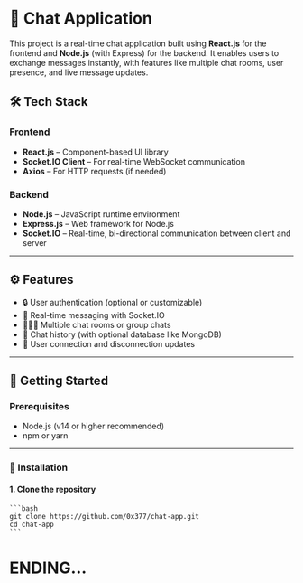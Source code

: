 # 💬 Chat Application

This project is a real-time chat application built using **React.js** for the frontend and **Node.js** (with Express) for the backend. It enables users to exchange messages instantly, with features like multiple chat rooms, user presence, and live message updates.

## 🛠️ Tech Stack

### Frontend
- **React.js** – Component-based UI library
- **Socket.IO Client** – For real-time WebSocket communication
- **Axios** – For HTTP requests (if needed)

### Backend
- **Node.js** – JavaScript runtime environment
- **Express.js** – Web framework for Node.js
- **Socket.IO** – Real-time, bi-directional communication between client and server

---

## ⚙️ Features

- 🔒 User authentication (optional or customizable)
- 💬 Real-time messaging with Socket.IO
- 🧑‍🤝‍🧑 Multiple chat rooms or group chats
- 📜 Chat history (with optional database like MongoDB)
- 📡 User connection and disconnection updates

---

## 🚀 Getting Started

### Prerequisites
- Node.js (v14 or higher recommended)
- npm or yarn

---

### 📂 Installation

#### 1. Clone the repository

    ```bash
    git clone https://github.com/0x377/chat-app.git
    cd chat-app
    ```

# ENDING...